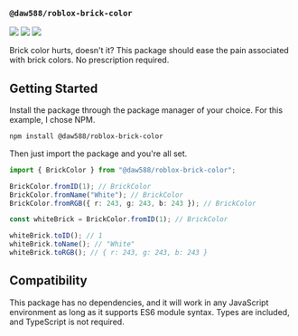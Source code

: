 ### `@daw588/roblox-brick-color`

<img src="https://img.shields.io/npm/v/%40daw588%2Froblox-brick-color?style=flat&logo=npm&color=0b7dbe"/>
<img src="https://img.shields.io/github/license/Daw588/roblox-brick-color?style=flat&logo=github&color=0b7dbe"/>
<img src="https://img.shields.io/github/languages/top/Daw588/roblox-brick-color?style=flat&logo=github&color=0b7dbe"/>

<br/>

Brick color hurts, doesn't it? This package should ease the pain associated with brick colors. No prescription required.

## Getting Started

Install the package through the package manager of your choice. For this example, I chose NPM.
```bash
npm install @daw588/roblox-brick-color
```

Then just import the package and you're all set.
```ts
import { BrickColor } from "@daw588/roblox-brick-color";

BrickColor.fromID(1); // BrickColor
BrickColor.fromName("White"); // BrickColor
BrickColor.fromRGB({ r: 243, g: 243, b: 243 }); // BrickColor

const whiteBrick = BrickColor.fromID(1); // BrickColor

whiteBrick.toID(); // 1
whiteBrick.toName(); // "White"
whiteBrick.toRGB(); // { r: 243, g: 243, b: 243 }
```

## Compatibility

This package has no dependencies, and it will work in any JavaScript environment as long as it supports ES6 module syntax. Types are included, and TypeScript is not required.

